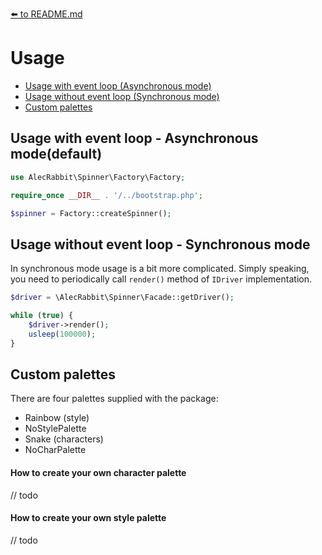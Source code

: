 [⬅️ to README.md](../README.md)
# Usage

+ [Usage with event loop (Asynchronous mode)](#evl)
+ [Usage without event loop (Synchronous mode)](#no-evl)
+ [Custom palettes](#palettes)

## <a name="evl"></a> Usage with event loop - Asynchronous mode(default)

```php
use AlecRabbit\Spinner\Factory\Factory;

require_once __DIR__ . '/../bootstrap.php';

$spinner = Factory::createSpinner();
```

## <a name="no-evl"></a> Usage without event loop - Synchronous mode

In synchronous mode usage is a bit more complicated. Simply speaking, you need to periodically call `render()` method of `IDriver` implementation.

```php
$driver = \AlecRabbit\Spinner\Facade::getDriver();

while (true) {
    $driver->render();
    usleep(100000);
}
```

## <a name="palettes"></a> Custom palettes

There are four palettes supplied with the package: 
- Rainbow (style)
- NoStylePalette
- Snake (characters)
- NoCharPalette

#### How to create your own character palette

// todo

#### How to create your own style palette

// todo

